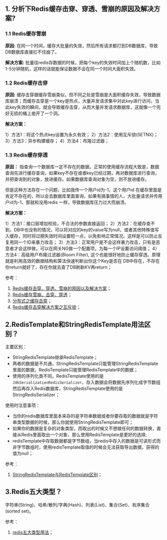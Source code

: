 ## 1. 分析下Redis缓存击穿、穿透、雪崩的原因及解决方案?

### 1.1 Redis缓存雪崩

**原因:** 在同一个时间，缓存大批量的失效，然后所有请求都打到DB数据库，导致DB数据库直接扛不住崩了。

**解决方案:** 批量往redis存数据的时候，把每个key的失效时间加上个随机数，比如1-5分钟随机，这样的话就能保证数据不会在同一个时间大面积失效。

### 1.2 Redis缓存击穿

**原因:** 缓存击穿跟缓存雪崩类似，但不同之处是雪崩是大面积缓存失效，导致数据库崩溃；而缓存击穿是一个key是热点，大量并发请求集中对此key进行访问，当此key失效的瞬间，就会导致缓存击穿，从而大量并发请求数据库，这就像一个完好无损的桶上凿开了一个洞。

**解决方案：** 

1）方法1：将这个热点key设置为永久有效；
2）方法2：使用互斥锁(SETNX)；
3）方法3：异步构建缓存；
4）方法4：布隆过滤器；

### 1.3 Redis缓存穿透

**原因：** 指查询一个数据库一定不存在的数据。正常的使用缓存流程大致是，数据查询先进行缓存查询，如果key不存在或者key已经过期，再对数据库进行查询，并把查询到的对象，放进缓存。如果数据库查询对象为空，则不放进缓存。

但是这种方法存在一个问题，比如我传一个用户id为-1，这个用户id 在缓存里面是肯定不存在的，所以会去数据库里面查询，如果有搞事情的人，大批量请求并传用户id为-1，那就和没用redis 一样，导致数据库压力过大而崩溃。

**解决方案：**

1）方法1：接口层增加校验，不合法的参数直接返回；
2）方法2：在缓存查不到，DB中也没有的情况，可以将对应的key的value写为null，或者其他特殊值写入缓存，同时将过期失效时间设置短一点，以免影响正常情况。这样是可以防止反复用同一个ID来暴力攻击；
3）方法3：正常用户是不会这样暴力攻击，只有是恶意者才会这样做，可以在网关NG做一个配置项，为每一个IP设置访问阈值；
4）方法4：高级用户布隆过滤器(Bloom Filter), 这个也能很好地防止缓存穿透。原理就是利用高效的数据结构和算法快速判断出你这个Key是否在 DB中存在，不存在你return就好了，存在你就去查了DB刷新KV再return；

参考：

1. [Redis缓存击穿、穿透、雪崩的原因以及解决方案](https://learnku.com/articles/49688)；
2. [Redis缓存雪崩、击穿、穿透](https://segmentfault.com/a/1190000022029639)；
3. [分布式之缓存击穿](https://www.cnblogs.com/rjzheng/p/8908073.html)；
4. [Redis缓存击穿解决方案之互斥锁](https://juejin.cn/post/7096734273210122253)；

## 2.RedisTemplate和StringRedisTemplate用法区别？

主要区别：

* StringRedisTemplate继承RedisTemplate；
* 两者的数据是不共通，StringRedisTemplate只能管理StringRedisTemplate里面的数据，RedisTemplate只能管理RedisTemplate中的数据；
* 使用的序列化类不同，RedisTemplate使用的是`JdkSerializationRedisSerializer`，存入数据会将数据先序列化成字节数组然后再存入Redis数据库，StringRedisTemplate使用的是StringRedisSerializer；

使用时注意事项：

* 当你的redis数据库里面本来存的是字符串数据或者你要存取的数据就是字符串类型数据的时候，那么你就使用StringRedisTemplate即可；
* 如果你的数据是复杂的对象类型，而取出的时候又不想做任何的数据转换，直接从Redis里面取出一个对象，那么使用RedisTemplate是更好的选择;
* redisTemplate中存取数据都是字节数组，当redis中存入的数据是可读形式而非字节数组时，使用redisTemplate取值的时候会无法获取导出数据，获得的值为null；


参考：

1. [StringRedisTemplate与RedisTemplate区别](https://juejin.cn/post/7111847204251238436)；

## 3.Redis五大类型？

字符串(String)、哈希/散列/字典(Hash)、列表(List)、集合(Set)、有序集合(sorted set)。

参考：

1. [redis五大类型用法](https://www.cnblogs.com/yanan7890/p/6617305.html)；
